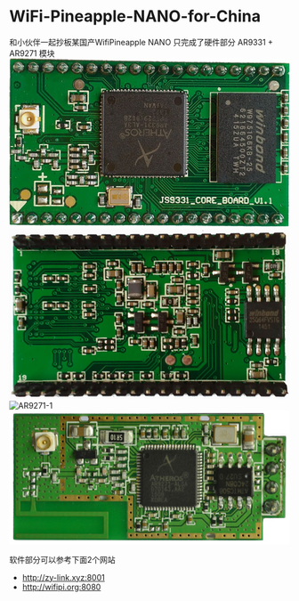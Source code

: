 # WiFi-Pineapple-NANO-for-China
和小伙伴一起抄板某国产WifiPineapple NANO
只完成了硬件部分
AR9331 + AR9271 模块
![AR9331-1](/img/AR9331-1.jpg)
![AR9331-2](/img/AR9331-2.jpg)
![AR9271-1](/img/AR9271-1.jpg0)
![AR9271-2](/img/AR9271-2.jpg)

软件部分可以参考下面2个网站
 - http://zy-link.xyz:8001
 - http://wifipi.org:8080
